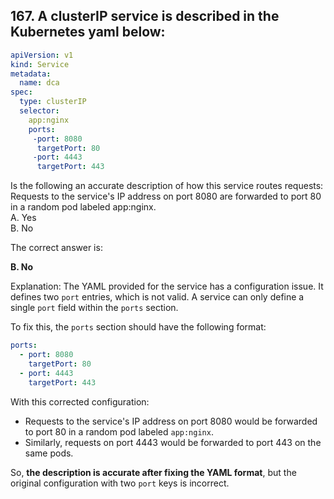 ## 167. A clusterIP service is described in the Kubernetes yaml below:

```yaml  
apiVersion: v1  
kind: Service  
metadata:  
  name: dca  
spec:  
  type: clusterIP  
  selector:  
    app:nginx  
    ports:  
     -port: 8080  
      targetPort: 80  
     -port: 4443  
      targetPort: 443  
```

Is the following an accurate description of how this service routes requests:  
Requests to the service's IP address on port 8080 are forwarded to port 80 in a random pod labeled app:nginx.  
A. Yes  
B. No  

The correct answer is:

**B. No**

Explanation:
The YAML provided for the service has a configuration issue. It defines two `port` entries, which is not valid. A service can only define a single `port` field within the `ports` section.

To fix this, the `ports` section should have the following format:

```yaml
ports:
  - port: 8080
    targetPort: 80
  - port: 4443
    targetPort: 443
```

With this corrected configuration:
- Requests to the service's IP address on port 8080 would be forwarded to port 80 in a random pod labeled `app:nginx`.
- Similarly, requests on port 4443 would be forwarded to port 443 on the same pods.

So, **the description is accurate after fixing the YAML format**, but the original configuration with two `port` keys is incorrect.
